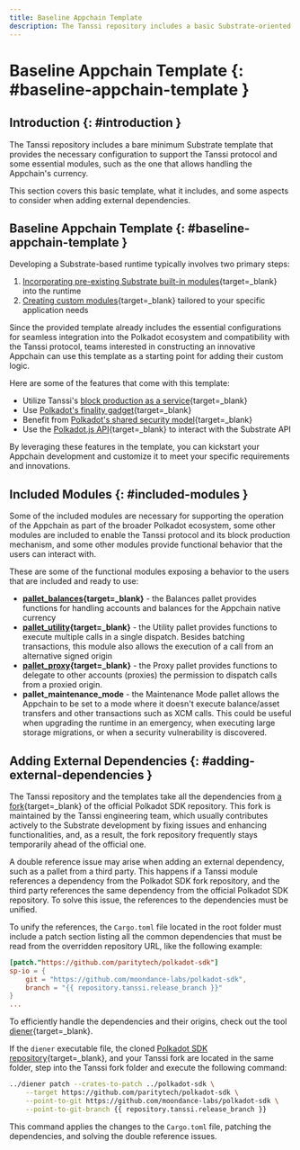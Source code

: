 ```yaml
---
title: Baseline Appchain Template
description: The Tanssi repository includes a basic Substrate-oriented template that provides the necessary configuration to kick-start the development of an Appchain.
---
```


# Baseline Appchain Template {: #baseline-appchain-template }

## Introduction {: #introduction }

The Tanssi repository includes a bare minimum Substrate template that provides the necessary configuration to support the Tanssi protocol and some essential modules, such as the one that allows handling the Appchain's currency.

This section covers this basic template, what it includes, and some aspects to consider when adding external dependencies.

## Baseline Appchain Template {: #baseline-appchain-template }

Developing a Substrate-based runtime typically involves two primary steps:

1. [Incorporating pre-existing Substrate built-in modules](/builders/build/local/adding-built-in-pallet/){target=_blank} into the runtime
2. [Creating custom modules](/builders/build/local/adding-custom-made-module/){target=_blank} tailored to your specific application needs

Since the provided template already includes the essential configurations for seamless integration into the Polkadot ecosystem and compatibility with the Tanssi protocol, teams interested in constructing an innovative Appchain can use this template as a starting point for adding their custom logic.

Here are some of the features that come with this template:

- Utilize Tanssi's [block production as a service](/learn/tanssi/technical-features/#block-production-as-a-service){target=_blank}
- Use [Polkadot's finality gadget](https://wiki.polkadot.network/docs/learn-consensus#finality-gadget-grandpa){target=_blank}
- Benefit from [Polkadot's shared security model](https://wiki.polkadot.network/docs/learn-parachains#shared-security){target=_blank}
- Use the [Polkadot.js API](/builders/interact/substrate-api/polkadot-js-api){target=_blank} to interact with the Substrate API

By leveraging these features in the template, you can kickstart your Appchain development and customize it to meet your specific requirements and innovations.

## Included Modules {: #included-modules }

Some of the included modules are necessary for supporting the operation of the Appchain as part of the broader Polkadot ecosystem, some other modules are included to enable the Tanssi protocol and its block production mechanism, and some other modules provide functional behavior that the users can interact with. 

These are some of the functional modules exposing a behavior to the users that are included and ready to use:

- **[pallet_balances](https://paritytech.github.io/substrate/master/pallet_balances/index.html){target=_blank}** - the Balances pallet provides functions for handling accounts and balances for the Appchain native currency
- **[pallet_utility](https://paritytech.github.io/polkadot-sdk/master/pallet_utility/index.html){target=_blank}** - the Utility pallet provides functions to execute multiple calls in a single dispatch. Besides batching transactions, this module also allows the execution of a call from an alternative signed origin
- **[pallet_proxy](https://paritytech.github.io/polkadot-sdk/master/pallet_proxy/index.html){target=_blank}** - the Proxy pallet provides functions to delegate to other accounts (proxies) the permission to dispatch calls from a proxied origin.
- **pallet_maintenance_mode** - the Maintenance Mode pallet allows the Appchain to be set to a mode where it doesn't execute balance/asset transfers and other transactions such as XCM calls. This could be useful when upgrading the runtime in an emergency, when executing large storage migrations, or when a security vulnerability is discovered.

## Adding External Dependencies {: #adding-external-dependencies }

The Tanssi repository and the templates take all the dependencies from [a fork](https://github.com/moondance-labs/polkadot-sdk){target=_blank} of the official Polkadot SDK repository. This fork is maintained by the Tanssi engineering team, which usually contributes actively to the Substrate development by fixing issues and enhancing functionalities, and, as a result, the fork repository frequently stays temporarily ahead of the official one.

A double reference issue may arise when adding an external dependency, such as a pallet from a third party. This happens if a Tanssi module references a dependency from the Polkadot SDK fork repository, and the third party references the same dependency from the official Polkadot SDK repository. To solve this issue, the references to the dependencies must be unified.

To unify the references, the `Cargo.toml` file located in the root folder must include a patch section listing all the common dependencies that must be read from the overridden repository URL, like the following example:

```toml
[patch."https://github.com/paritytech/polkadot-sdk"]
sp-io = { 
    git = "https://github.com/moondance-labs/polkadot-sdk", 
    branch = "{{ repository.tanssi.release_branch }}" 
}
...
```

To efficiently handle the dependencies and their origins, check out the tool [diener](https://github.com/paritytech/diener){target=_blank}. 

If the `diener` executable file, the cloned [Polkadot SDK repository](https://github.com/paritytech/polkadot-sdk){target=_blank}, and your Tanssi fork are located in the same folder, step into the Tanssi fork folder and execute the following command:

```bash
../diener patch --crates-to-patch ../polkadot-sdk \
    --target https://github.com/paritytech/polkadot-sdk \
    --point-to-git https://github.com/moondance-labs/polkadot-sdk \
    --point-to-git-branch {{ repository.tanssi.release_branch }}
```

This command applies the changes to the `Cargo.toml` file, patching the dependencies, and solving the double reference issues.